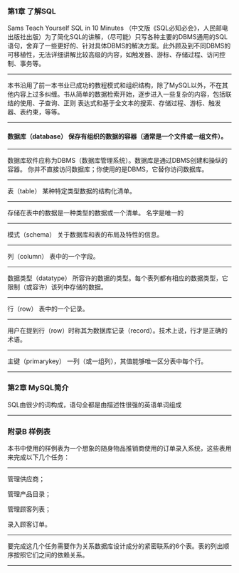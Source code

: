 ﻿### 第1章 了解SQL

Sams Teach Yourself SQL in 10 Minutes （中文版《SQL必知必会》，人民邮电出版社出版）为了简化SQL的讲解，（尽可能）只写各种主要的DBMS通用的SQL语句，舍弃了一些更好的、针对具体DBMS的解决方案。此外顾及到不同DBMS的可移植性，无法详细讲解比较高级的内容，如触发器、游标、存储过程、访问控制、事务等。

--------------------

本书沿用了前一本书业已成功的教程模式和组织结构，除了MySQL以外，不在其他内容上过多纠缠。书从简单的数据检索开始，逐步进入一些复杂的内容，包括联结的使用、子查询、正则 表达式和基于全文本的搜索、存储过程、游标、触发器、表约束，等等。

--------------------

#### 数据库（database） 保存有组织的数据的容器（通常是一个文件或一组文件）。

--------------------
数据库软件应称为DBMS（数据库管理系统）。数据库是通过DBMS创建和操纵的容器。
你并不直接访问数据库；你使用的是DBMS，它替你访问数据库。

--------------------

表（table） 某种特定类型数据的结构化清单。

--------------------
存储在表中的数据是一种类型的数据或一个清单。
名字是唯一的

--------------------

模式（schema） 关于数据库和表的布局及特性的信息。

--------------------

列（column） 表中的一个字段。

--------------------

数据类型（datatype） 所容许的数据的类型。每个表列都有相应的数据类型，它限制（或容许）该列中存储的数据。

--------------------

行（row） 表中的一个记录。

--------------------
用户在提到行（row）时称其为数据库记录（record）。技术上说，行才是正确的术语。

--------------------

主键（primarykey） 一列（或一组列），其值能够唯一区分表中每个行。

--------------------

### 第2章 MySQL简介

SQL由很少的词构成，语句全都是由描述性很强的英语单词组成

--------------------

### 附录B 样例表

本书中使用的样例表为一个想象的随身物品推销商使用的订单录入系统，这些表用来完成以下几个任务：

---------------------

管理供应商；

管理产品目录；

管理顾客列表；

录入顾客订单。

----------------------

要完成这几个任务需要作为关系数据库设计成分的紧密联系的6个表。表的列出顺序按照它们之间的依赖关系。

--------------------
